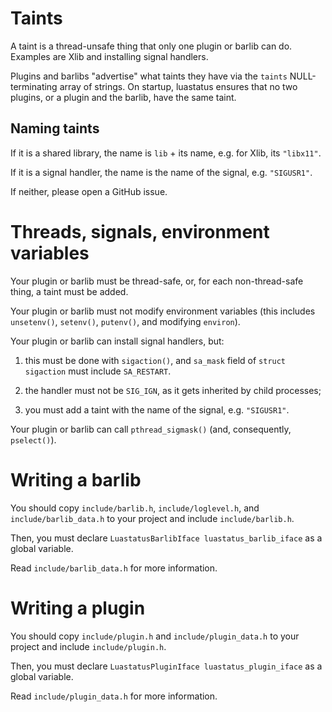 Taints
===
A taint is a thread-unsafe thing that only one plugin or barlib can do. Examples
are Xlib and installing signal handlers.

Plugins and barlibs "advertise" what taints they have via the `taints`
NULL-terminating array of strings. On startup, luastatus ensures that no two
plugins, or a plugin and the barlib, have the same taint.

Naming taints
---
If it is a shared library, the name is `lib` + its name, e.g. for Xlib, its
`"libx11"`.

If it is a signal handler, the name is the name of the signal, e.g. `"SIGUSR1"`.

If neither, please open a GitHub issue.

Threads, signals, environment variables
===
Your plugin or barlib must be thread-safe, or, for each non-thread-safe
thing, a taint must be added.

Your plugin or barlib must not modify environment variables (this includes
`unsetenv()`, `setenv()`, `putenv()`, and modifying `environ`).

Your plugin or barlib can install signal handlers, but:

  1. this must be done with `sigaction()`, and `sa_mask` field of
  `struct sigaction` must include `SA_RESTART`.

  2. the handler must not be `SIG_IGN`, as it gets inherited by child
  processes;

  3. you must add a taint with the name of the signal, e.g. `"SIGUSR1"`.

Your plugin or barlib can call `pthread_sigmask()` (and, consequently,
`pselect()`).

Writing a barlib
===
You should copy `include/barlib.h`, `include/loglevel.h`, and
`include/barlib_data.h` to your project and include `include/barlib.h`.

Then, you must declare `LuastatusBarlibIface luastatus_barlib_iface` as a
global variable.

Read `include/barlib_data.h` for more information.

Writing a plugin
===
You should copy `include/plugin.h` and `include/plugin_data.h` to your
project and include `include/plugin.h`.

Then, you must declare `LuastatusPluginIface luastatus_plugin_iface` as a
global variable.

Read `include/plugin_data.h` for more information.

